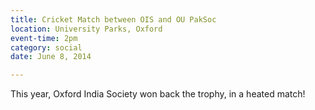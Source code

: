 ```yaml
---
title: Cricket Match between OIS and OU PakSoc
location: University Parks, Oxford
event-time: 2pm
category: social
date: June 8, 2014

---
```


This year, Oxford India Society won back the trophy, in a heated match!
